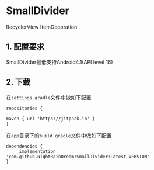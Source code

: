 # SmallDivider
RecyclerView ItemDecoration 
## 1. 配置要求
SmallDivider最低支持Android4.1(API level 16)

## 2. 下载
在`settings.gradle`文件中做如下配置
```
repositories {
...
maven { url 'https://jitpack.io' }
}
```
在`app`目录下的`build.gradle`文件中做如下配置
```
dependencies {
	 implementation 'com.github.NightRainDream:SmallDivider:Latest_VERSION'
}
```